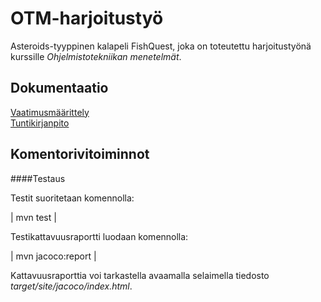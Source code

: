 # OTM-harjoitustyö

Asteroids-tyyppinen kalapeli FishQuest, joka on toteutettu harjoitustyönä kurssille *Ohjelmistotekniikan menetelmät*.

## Dokumentaatio

[Vaatimusmäärittely](https://github.com/ansolotli/otm-harjoitustyo/blob/master/Fishquest/dokumentaatio/vaatimusmaarittely.md)  
[Tuntikirjanpito](https://github.com/ansolotli/otm-harjoitustyo/blob/master/Fishquest/dokumentaatio/tuntikirjanpito.md)

## Komentorivitoiminnot

####Testaus

Testit suoritetaan komennolla:

| mvn test |

Testikattavuusraportti luodaan komennolla:

| mvn jacoco:report |

Kattavuusraporttia voi tarkastella avaamalla selaimella tiedosto *target/site/jacoco/index.html*.
